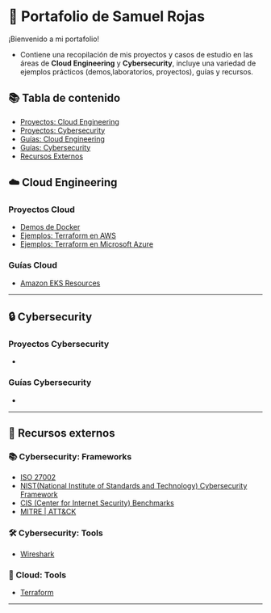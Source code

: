 # 📂 Portafolio de Samuel Rojas
¡Bienvenido a mi portafolio!
- Contiene una recopilación de mis proyectos y casos de estudio en las áreas de **Cloud Engineering** y **Cybersecurity**, incluye una variedad de ejemplos prácticos (demos,laboratorios, proyectos), guías y recursos.

## 📚 Tabla de contenido
- [Proyectos: Cloud Engineering](#proyectos-cloud)
- [Proyectos: Cybersecurity](#proyectos-cybersecurity)
- [Guías: Cloud Engineering](#guías-cloud)
- [Guías: Cybersecurity](#guías-cybersecurity)
- [Recursos Externos](#-recursos-externos)

## ☁️ Cloud Engineering
### Proyectos Cloud
- [Demos de Docker](https://github.com/samuelrojasm/demo-docker)
- [Ejemplos: Terraform en AWS](https://github.com/samuelrojasm/demo-terraform-aws)
- [Ejemplos: Terraform en Microsoft Azure](https://github.com/samuelrojasm/demo-terraform-azure)
### Guías Cloud
- [Amazon EKS Resources](https://github.com/samuelrojasm/aws-eks-resources)

---

## 🔒 Cybersecurity
### Proyectos Cybersecurity
- []()
### Guías Cybersecurity
- []()

---

## 📖 Recursos externos
### 📚 Cybersecurity: Frameworks
- [ISO 27002](https://www.iso.org/standard/75652.html)
- [NIST(National Institute of Standards and Technology) Cybersecurity Framework](https://www.nist.gov/cyberframework)
- [CIS (Center for Internet Security) Benchmarks](https://www.cisecurity.org/cis-benchmarks)
- [MITRE | ATT&CK](https://attack.mitre.org/)

### 🛠️ Cybersecurity: Tools
- [Wireshark](https://www.wireshark.org/)

### 🔧 Cloud: Tools
- [Terraform]()

---


